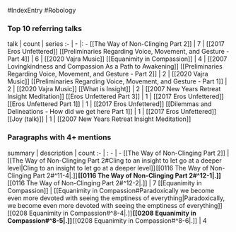 #IndexEntry #Robology

### Top 10 referring talks
talk | count | series
:- | - |: -
[[The Way of Non-Clinging Part 2]] | 7 | [[2017 Eros Unfettered]]
[[Preliminaries Regarding Voice, Movement, and Gesture - Part 4]] | 6 | [[2020 Vajra Music]]
[[Equanimity in Compassion]] | 4 | [[2007 Lovingkindness and Compassion As a Path to Awakening]]
[[Preliminaries Regarding Voice, Movement, and Gesture - Part 2]] | 2 | [[2020 Vajra Music]]
[[Preliminaries Regarding Voice, Movement, and Gesture - Part 1]] | 2 | [[2020 Vajra Music]]
[[What is Insight]] | 2 | [[2007 New Years Retreat Insight Meditation]]
[[Eros Unfettered Part 3]] | 1 | [[2017 Eros Unfettered]]
[[Eros Unfettered Part 1]] | 1 | [[2017 Eros Unfettered]]
[[Dilemmas and Delineations - How did we get here Part 1]] | 1 | [[2017 Eros Unfettered]]
[[Joy (talk)]] | 1 | [[2007 New Years Retreat Insight Meditation]]

### Paragraphs with 4+ mentions
summary | description | count
:- | : - | -
[[The Way of Non-Clinging Part 2]] | [[The Way of Non-Clinging Part 2#Cling to an insight to let go at a deeper level\|Cling to an insight to let go at a deeper level]] [[0116 The Way of Non-Clinging Part 2#^11-4\|.]] **[[0116 The Way of Non-Clinging Part 2#^12-1\|.]]** [[0116 The Way of Non-Clinging Part 2#^12-2\|.]] | 7
[[Equanimity in Compassion]] | [[Equanimity in Compassion#Paradoxically we become even more devoted with seeing the emptiness of everything\|Paradoxically, we become even more devoted with seeing the emptiness of everything]] [[0208 Equanimity in Compassion#^8-4\|.]] **[[0208 Equanimity in Compassion#^8-5\|.]]** [[0208 Equanimity in Compassion#^8-6\|.]] | 4

